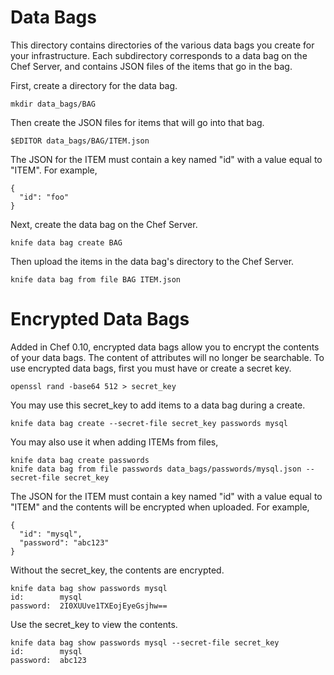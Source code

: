 # Data Bags

This directory contains directories of the various data bags you create for your infrastructure. Each subdirectory corresponds to a data bag on the Chef Server, and contains JSON files of the items that go in the bag.

First, create a directory for the data bag.

```
mkdir data_bags/BAG
```

Then create the JSON files for items that will go into that bag.

```
$EDITOR data_bags/BAG/ITEM.json
```

The JSON for the ITEM must contain a key named "id" with a value equal to "ITEM". For example,

```
{
  "id": "foo"
}
```

Next, create the data bag on the Chef Server.

```
knife data bag create BAG
```

Then upload the items in the data bag's directory to the Chef Server.

```
knife data bag from file BAG ITEM.json

```

# Encrypted Data Bags

Added in Chef 0.10, encrypted data bags allow you to encrypt the contents of your data bags. The content of attributes will no longer be searchable. To use encrypted data bags, first you must have or create a secret key.

```
openssl rand -base64 512 > secret_key
```

You may use this secret_key to add items to a data bag during a create.

```
knife data bag create --secret-file secret_key passwords mysql
```

You may also use it when adding ITEMs from files,

```
knife data bag create passwords
knife data bag from file passwords data_bags/passwords/mysql.json --secret-file secret_key
```

The JSON for the ITEM must contain a key named "id" with a value equal to "ITEM" and the contents will be encrypted when uploaded. For example,

```
{
  "id": "mysql",
  "password": "abc123"
}
```

Without the secret_key, the contents are encrypted.

```
knife data bag show passwords mysql
id:        mysql
password:  2I0XUUve1TXEojEyeGsjhw==
```

Use the secret_key to view the contents.

```
knife data bag show passwords mysql --secret-file secret_key
id:        mysql
password:  abc123
```
